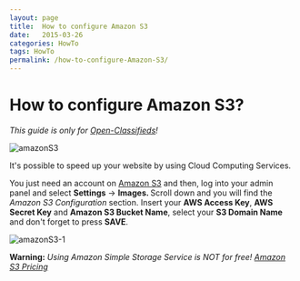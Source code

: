```yaml
---
layout: page
title:  How to configure Amazon S3
date:   2015-03-26
categories: HowTo
tags: HowTo
permalink: /how-to-configure-Amazon-S3/
---
```

# How to configure Amazon S3?

_This guide is only for [Open-Classifieds](http://open-classifieds.com/)!_

![amazonS3](http://open-classifieds.com/wp-content/uploads/2015/03/amazons3.jpg)

It's possible to speed up your website by using Cloud Computing Services.

You just need an account on <a href="http://aws.amazon.com/s3/">Amazon S3</a> and then, log into your admin panel and select <strong>Settings</strong> -&gt; <strong>Images. </strong>Scroll down and you will find the <em>Amazon S3 Configuration</em> section. Insert your <strong>AWS Access Key</strong>, <strong>AWS Secret Key</strong> and <strong>Amazon S3 Bucket Name</strong>, select your <strong>S3 Domain Name</strong> and don't forget to press <strong>SAVE</strong>.

![amazonS3-1](http://open-classifieds.com/wp-content/uploads/2015/03/Amazons3_1.png)

<strong>Warning:</strong> <em>Using Amazon Simple Storage Service is NOT for free! <a href="http://aws.amazon.com/s3/pricing/">Amazon S3 Pricing</a></em>

